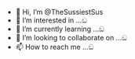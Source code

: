 - 👋 Hi, I’m @TheSussiestSus
- 👀 I’m interested in ...ඞ
- 🌱 I’m currently learning ...ඞ
- 💞️ I’m looking to collaborate on ...ඞ
- 📫 How to reach me ...ඞ

<!---
TheSussiestSus/TheSussiestSus is a ✨ special ✨ repository because its `README.md` (this file) appears on your GitHub profile.
You can click the Preview link to take a look at your changes.
--->
